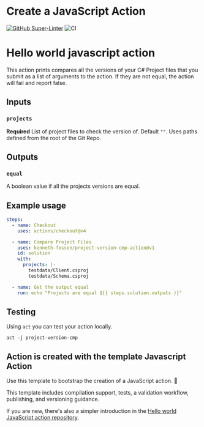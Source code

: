 # Create a JavaScript Action

[![GitHub Super-Linter](https://github.com/kenneth-fossen/project-version-cmp-action/actions/workflows/linter.yml/badge.svg)](https://github.com/super-linter/super-linter)
![CI](https://github.com/kenneth-fossen/project-version-cmp-action/actions/workflows/ci.yml/badge.svg)

# Hello world javascript action

This action prints compares all the versions of your C# Project files that you
submit as a list of arguments to the action. If they are not equal, the action
will fail and report false.

## Inputs

### `projects`

**Required** List of project files to check the version of. Default `""`. Uses
paths defined from the root of the Git Repo.

## Outputs

### `equal`

A boolean value if all the projects versions are equal.

## Example usage

```yaml
steps:
  - name: Checkout
    uses: actions/checkout@v4

  - name: Compare Project Files
    uses: kenneth-fossen/project-version-cmp-action@v1
    id: solution
    with:
      projects: |-
        testdata/Client.csproj
        testdata/Schema.csproj

  - name: Get the output equal
    run: echo "Projects are equal ${{ steps.solution.outputs }}"
```

## Testing

Using `act` you can test your action locally.

`act -j project-version-cmp`

## Action is created with the template Javascript Action

Use this template to bootstrap the creation of a JavaScript action. :rocket:

This template includes compilation support, tests, a validation workflow,
publishing, and versioning guidance.

If you are new, there's also a simpler introduction in the
[Hello world JavaScript action repository](https://github.com/actions/hello-world-javascript-action).
